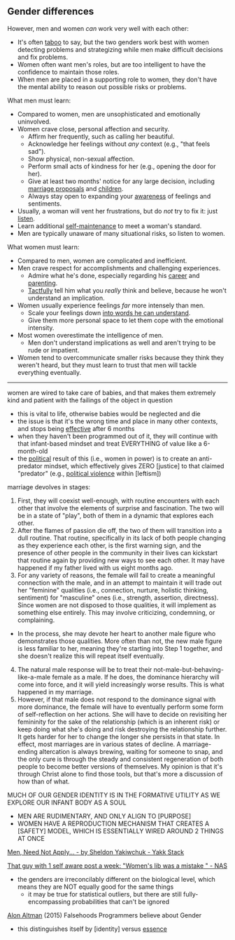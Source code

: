 

## Gender differences

However, men and women *can* work very well with each other:

- It's often [taboo](morality-taboo.mds/) to say, but the two genders work best with women detecting problems and strategizing while men make difficult decisions and fix problems.
- Women often want men's roles, but are too intelligent to have the confidence to maintain those roles.
- When men are placed in a supporting role to women, they don't have the mental ability to reason out possible risks or problems.

What men must learn:

- Compared to women, men are unsophisticated and emotionally uninvolved.
- Women crave close, personal affection and security.
  - Affirm her frequently, such as calling her beautiful.
  - Acknowledge her feelings without *any* context (e.g., "that feels sad").
  - Show physical, non-sexual affection.
  - Perform small acts of kindness for her (e.g., opening the door for her).
  - Give at least two months' notice for any large decision, including [marriage proposals](relationships-weddings.md) and [children](parenting-babies.md).
  - Always stay open to expanding your [awareness](awareness.md) of feelings and sentiments.
- Usually, a woman will vent her frustrations, but do *not* try to fix it: just [listen](language-speaking.md).
- Learn additional [self-maintenance](people-2_image.md) to meet a woman's standard.
- Men are typically unaware of many situational risks, so listen to women.

What women must learn:

- Compared to men, women are complicated and inefficient.
- Men crave respect for accomplishments and challenging experiences.
  - Admire what he's done, especially regarding his [career](jobs-1_why.md) and [parenting](parenting-children.md).
  - [Tactfully](people-3_respect.md) tell him what you *really* think and believe, because he won't understand an implication.
- Women usually experience feelings *far* more intensely than men.
  - Scale your feelings down [into words he can understand](language-speaking.md).
  - Give them more personal space to let them cope with the emotional intensity.
- Most women overestimate the intelligence of men.
  - Men don't understand implications as well and aren't trying to be rude or impatient.
- Women tend to overcommunicate smaller risks because they think they weren't heard, but they must learn to trust that men will tackle everything eventually.

---

women are wired to take care of babies, and that makes them extremely kind and patient with the failings of the object in question
- this is vital to life, otherwise babies would be neglected and die
- the issue is that it's the wrong time and place in many other contexts, and stops being [effective](purpose) after 6 months
- when they haven't been programmed out of it, they will continue with that infant-based mindset and treat EVERYTHING of value like a 6-month-old
- the [political](power-types) result of this (i.e., women in power) is to create an anti-predator mindset, which effectively gives ZERO [justice] to that claimed "predator" (e.g., [political violence](war) within [leftism])

marriage devolves in stages:
1. First, they will coexist well-enough, with routine encounters with each other that involve the elements of surprise and fascination. The two will be in a state of "play", both of them in a dynamic that explores each other.
2. After the flames of passion die off, the two of them will transition into a dull routine. That routine, specifically in its lack of both people changing as they experience each other, is the first warning sign, and the presence of other people in the community in their lives can kickstart that routine again by providing new ways to see each other. It may have happened if my father lived with us eight months ago.
3. For any variety of reasons, the female will fail to create a meaningful connection with the male, and in an attempt to maintain it will trade out her "feminine" qualities (i.e., connection, nurture, holistic thinking, sentiment) for "masculine" ones (i.e., strength, assertion, directness). Since women are not disposed to those qualities, it will implement as something else entirely. This may involve criticizing, condemning, or complaining.
  - In the process, she may devote her heart to another male figure who demonstrates those qualities. More often than not, the new male figure is less familiar to her, meaning they're starting into Step 1 together, and she doesn't realize this will repeat itself eventually.
4. The natural male response will be to treat their not-male-but-behaving-like-a-male female as a male. If he does, the dominance hierarchy will come into force, and it will yield increasingly worse results. This is what happened in my marriage.
5. However, if that male does not respond to the dominance signal with more dominance, the female will have to eventually perform some form of self-reflection on her actions. She will have to decide on revisiting her femininity for the sake of the relationship (which is an inherent risk) or keep doing what she's doing and risk destroying the relationship further. It gets harder for her to change the longer she persists in that state.
In effect, most marriages are in various states of decline. A marriage-ending altercation is always brewing, waiting for someone to snap, and the only cure is through the steady and consistent regeneration of both people to become better versions of themselves. My opinion is that it's through Christ alone to find those tools, but that's more a discussion of how than of what.

MUCH OF OUR GENDER IDENTITY IS IN THE FORMATIVE UTILITY AS WE EXPLORE OUR INFANT BODY AS A SOUL
- MEN ARE RUDIMENTARY, AND ONLY ALIGN TO [PURPOSE]
- WOMEN HAVE A REPRODUCTION MECHANISM THAT CREATES A [SAFETY] MODEL, WHICH IS ESSENTIALLY WIRED AROUND 2 THINGS AT ONCE

[Men, Need Not Apply... - by Sheldon Yakiwchuk - Yakk Stack](https://sheldonyakiwchuk.substack.com/p/men-need-not-apply)

[That guy with 1 self aware post a week: "Women's lib was a mistake " - NAS](https://noauthority.social/@Monsignor_DickFace@poa.st/112198466621760531)
- the genders are irreconcilably different on the biological level, which means they are NOT equally good for the same things
  - it may be true for statistical outliers, but there are still fully-encompassing probabilities that can't be ignored

[Alon Altman](https://medium.com/gender-2-0/falsehoods-programmers-believe-about-gender-f9a3512b4c9c)
(2015) Falsehoods Programmers believe about Gender
- this distinguishes itself by [identity] versus [essence](humanity)
